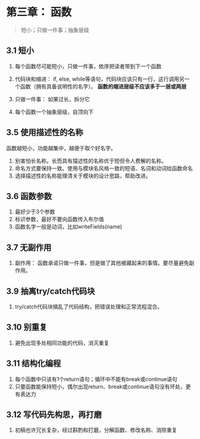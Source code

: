 # 第三章： 函数
> 短小；只做一件事；抽象层级


## 3.1 短小
1. 每个函数尽可能短小，只做一件事，依序把读者带到下一个函数

2. 代码块和缩进： if, else, while等语句，代码块应该只有一行，这行调用另一个函数（拥有具备说明性的名字）。 **函数的缩进层级不应该多于一层或两层**

3. 只做一件事： 如果过长，拆分它

4. 每个函数一个抽象层级，自顶向下
## 3.5 使用描述性的名称

函数越短小，功能越集中，越便于取个好名字。
1. 别害怕长名称。长而具有描述性的名称优于短但令人费解的名称。
2. 命名方式要保持一致。使用与模块名风格一致的短语、名词和动词给函数命名
3. 选择描述性的名称能理清关于模块的设计思路，帮助改进。

## 3.6 函数参数
1. 最好少于3个参数
2. 标识参数，最好不要向函数传入布尔值
3. 函数名字一般是动词，比如writeFields(name)

## 3.7 无副作用
1. 副作用： 函数承诺只做一件事，但是做了其他被藏起来的事情。要尽量避免副作用。

## 3.9 抽离try/catch代码块
1. try/catch代码块搞乱了代码结构，把错误处理和正常流程混合。

## 3.10 别重复
1. 避免出现多处相同功能的代码，消灭重复

## 3.11 结构化编程
1. 每个函数中只该有1个return语句；循环中不能有break或continue语句
2. 只要函数能保持短小，偶尔出现return、break或continue语句没有坏处，更有表达力

## 3.12 写代码先构思，再打磨
1. 初稿也许冗长复杂，经过斟酌和打磨，分解函数、修改名称、消除重复
